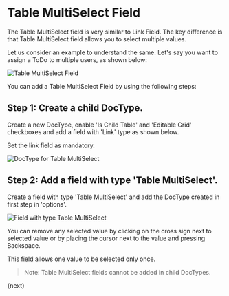 # Table MultiSelect Field

The Table MultiSelect field is very similar to Link Field. The key difference is that Table MultiSelect field allows you to select multiple values.

Let us consider an example to understand the same. Let's say you want to assign a ToDo to multiple users, as shown below:

<img alt="Table MultiSelect Field" class="screenshot" src="{{docs_base_url}}/assets/img/articles/table-multiselect-field.png">

You can add a Table MultiSelect Field by using the following steps:

## Step 1: Create a child DocType.

Create a new DocType, enable 'Is Child Table' and 'Editable Grid' checkboxes and add a field with 'Link' type as shown below.

Set the link field as mandatory.

<img alt="DocType for Table MultiSelect" class="screenshot" src="{{docs_base_url}}/assets/img/articles/doctype-for-table-multi-select.png">

## Step 2: Add a field with type 'Table MultiSelect'.

Create a field with type 'Table MultiSelect' and add the DocType created in first step in 'options'.

<img alt="Field with type Table MultiSelect" class="screenshot" src="{{docs_base_url}}/assets/img/articles/multi-select-field.png">

You can remove any selected value by clicking on the cross sign next to selected value or by placing the cursor next to the value and pressing Backspace.

This field allows one value to be selected only once.

> Note: Table MultiSelect fields cannot be added in child DocTypes.

{next}
